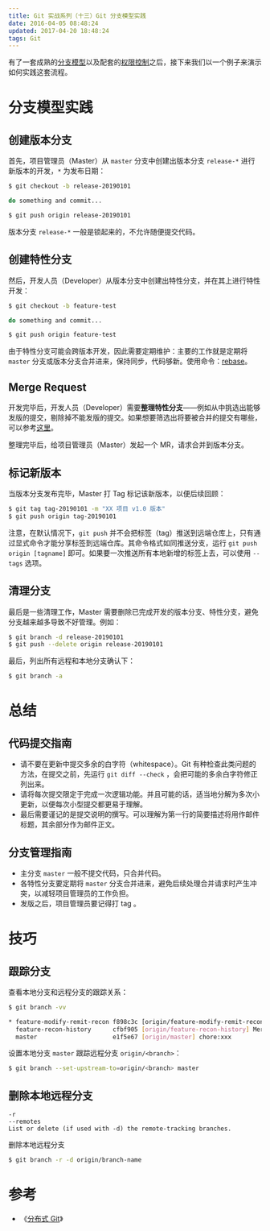 ```yaml
---
title: Git 实战系列（十三）Git 分支模型实践
date: 2016-04-05 08:48:24
updated: 2017-04-20 18:48:24
tags: Git
---
```


有了一套成熟的[分支模型](/2016/04/03/git-branch/)以及配套的[权限控制](/2016/04/04/git-permissions/)之后，接下来我们以一个例子来演示如何实践这套流程。

# 分支模型实践

## 创建版本分支

首先，项目管理员（Master）从 `master` 分支中创建出版本分支 `release-*` 进行新版本的开发，`*` 为发布日期：

```bash
$ git checkout -b release-20190101

do something and commit...

$ git push origin release-20190101
```

版本分支 `release-*` 一般是锁起来的，不允许随便提交代码。

## 创建特性分支

然后，开发人员（Developer）从版本分支中创建出特性分支，并在其上进行特性开发：

```bash
$ git checkout -b feature-test

do something and commit...

$ git push origin feature-test
```

由于特性分支可能会跨版本开发，因此需要定期维护：主要的工作就是定期将 `master` 分支或版本分支合并进来，保持同步，代码够新。使用命令：[rebase](https://qidawu.github.io/2015/08/20/git-rebase/)。

## Merge Request

开发完毕后，开发人员（Developer）需要**整理特性分支**——例如从中挑选出能够发版的提交，剔除掉不能发版的提交。如果想要筛选出将要被合并的提交有哪些，可以参考[这里](/2015/08/04/git-log/#筛选提交历史)。

整理完毕后，给项目管理员（Master）发起一个 MR，请求合并到版本分支。

## 标记新版本

当版本分支发布完毕，Master 打 Tag 标记该新版本，以便后续回顾：

```bash
$ git tag tag-20190101 -m "XX 项目 v1.0 版本"
$ git push origin tag-20190101
```

注意，在默认情况下，`git push` 并不会把标签（tag）推送到远端仓库上，只有通过显式命令才能分享标签到远端仓库。其命令格式如同推送分支，运行 `git push origin [tagname]` 即可。如果要一次推送所有本地新增的标签上去，可以使用 `--tags` 选项。

## 清理分支

最后是一些清理工作，Master 需要删除已完成开发的版本分支、特性分支，避免分支越来越多导致不好管理。例如：

```bash
$ git branch -d release-20190101
$ git push --delete origin release-20190101
```

最后，列出所有远程和本地分支确认下：

```bash
$ git branch -a
```

# 总结

## 代码提交指南

* 请不要在更新中提交多余的白字符（whitespace）。Git 有种检查此类问题的方法，在提交之前，先运行 `git diff --check` ，会把可能的多余白字符修正列出来。
* 请将每次提交限定于完成一次逻辑功能。并且可能的话，适当地分解为多次小更新，以便每次小型提交都更易于理解。
* 最后需要谨记的是提交说明的撰写。可以理解为第一行的简要描述将用作邮件标题，其余部分作为邮件正文。

## 分支管理指南

* 主分支 `master` 一般不提交代码，只合并代码。
* 各特性分支要定期将 `master` 分支合并进来，避免后续处理合并请求时产生冲突，以减轻项目管理员的工作负担。
* 发版之后，项目管理员要记得打 tag 。

# 技巧

## 跟踪分支

查看本地分支和远程分支的跟踪关系：

```bash
$ git branch -vv

* feature-modify-remit-recon f898c3c [origin/feature-modify-remit-recon: ahead 2, behind 6] chore:xxx
  feature-recon-history      cfbf905 [origin/feature-recon-history] Merge branch master into feature-recon-history
  master                     e1f5e67 [origin/master] chore:xxx
```

设置本地分支 `master` 跟踪远程分支 `origin/<branch>`：

```bash
$ git branch --set-upstream-to=origin/<branch> master
```

## 删除本地远程分支

```
-r
--remotes
List or delete (if used with -d) the remote-tracking branches.
```

删除本地远程分支

```bash
$ git branch -r -d origin/branch-name
```

# 参考

* 《[分布式 Git](https://git-scm.com/book/zh/v1/%E5%88%86%E5%B8%83%E5%BC%8F-Git)》